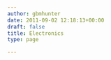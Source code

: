 ```yaml
---
author: gbmhunter
date: 2011-09-02 12:18:13+00:00
draft: false
title: Electronics
type: page

---
```

